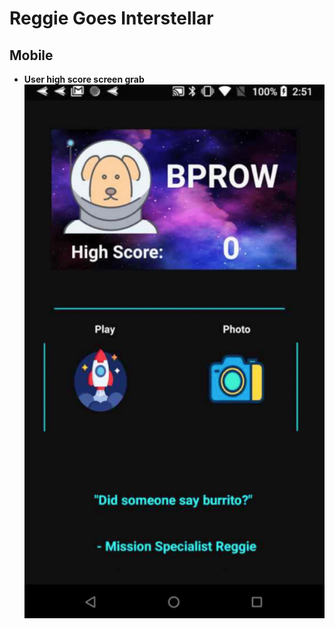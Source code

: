 # Reggie Goes Interstellar  
## Mobile  

* **User high score screen grab**  
![highScore](highScore.png)  